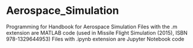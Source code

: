 # Aerospace_Simulation
Programming for Handbook for Aerospace Simulation
Files with the .m extension are MATLAB code (used in Missile Flight Simulation (2015), ISBN 978-1329644953)
Files with .ipynb extension are Jupyter Notebook code
